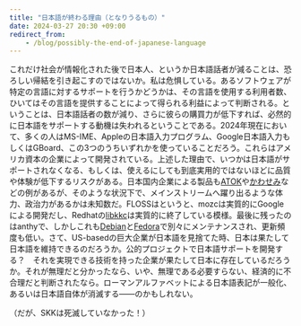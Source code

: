 ```yaml
---
title: "日本語が終わる理由（となりうるもの）"
date: 2024-03-27 20:30 +09:00
redirect_from:
    - /blog/possibly-the-end-of-japanese-language
---
```


これだけ社会が情報化された後で日本人、というか日本語話者が減ることは、恐ろしい帰結を引き起こすのではないか。私は危惧している。あるソフトウェアが特定の言語に対するサポートを行うかどうかは、その言語を使用する利用者数、ひいてはその言語を提供することによって得られる利益によって判断される。ということは、日本語話者の数が減り、さらに彼らの購買力が低下すれば、必然的に日本語をサポートする動機は失われるということである。2024年現在において、多くの人はMS-IME、Appleの日本語入力プログラム、Google日本語入力もしくはGBoard、この3つのうちいずれかを使っていることだろう。これらはアメリカ資本の企業によって開発されている。上述した理由で、いつかは日本語がサポートされなくなる、もしくは、使えるにしても到底実用的ではないほどに品質や体験が低下するリスクがある。日本国内企業による製品も[ATOK](https://atok.com/)や[かわせみ](https://www.monokakido.jp/ja/mac/kawasemi/)などの例があるが、そのような状況下で、メインストリームへ躍り出るような体力、政治力があるかは未知数だ。FLOSSはというと、mozcは実質的にGoogleによる開発だし、Redhatの[libkkc](https://github.com/ueno/libkkc)は実質的に終了している模様。最後に残ったのはanthyで、しかしこれも[Debian](https://wiki.debian.org/Teams/DebianAnthy)と[Fedora](https://github.com/fujiwarat/anthy-unicode)で別々にメンテナンスされ、更新頻度も低い。さて、US-basedの巨大企業が日本語を見捨てた時、日本は果たして日本語を維持できるのだろうか。公的プロジェクトで日本語サポートを開発する？　それを実現できる技術を持った企業が果たして日本に存在しているだろうか。それが無理だと分かったなら、いや、無理である必要すらない、経済的に不合理だと判断されたなら。ローマンアルファベットによる日本語表記が一般化、あるいは日本語自体が消滅する――のかもしれない。

（だが、SKKは死滅していなかった！）
